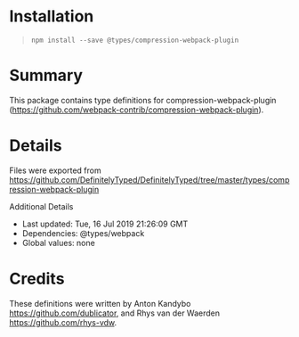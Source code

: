 # Installation
> `npm install --save @types/compression-webpack-plugin`

# Summary
This package contains type definitions for compression-webpack-plugin (https://github.com/webpack-contrib/compression-webpack-plugin).

# Details
Files were exported from https://github.com/DefinitelyTyped/DefinitelyTyped/tree/master/types/compression-webpack-plugin

Additional Details
 * Last updated: Tue, 16 Jul 2019 21:26:09 GMT
 * Dependencies: @types/webpack
 * Global values: none

# Credits
These definitions were written by Anton Kandybo <https://github.com/dublicator>, and Rhys van der Waerden <https://github.com/rhys-vdw>.
